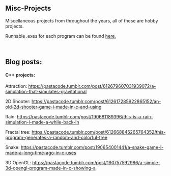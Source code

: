 ## Misc-Projects
Miscellaneous projects from throughout the years, all of these are hobby projects.

Runnable .exes for each program can be found [here.](https://github.com/techiew/Misc-Projects/releases)

&nbsp;

## Blog posts:

#### C++ projects:

Attraction: https://pastacode.tumblr.com/post/612679607031939072/a-simulation-that-simulates-gravitational

2D Shooter: https://pastacode.tumblr.com/post/612617285922865152/an-old-2d-shooter-game-i-made-in-c-and-using

Rain: https://pastacode.tumblr.com/post/190681189396/this-is-a-rain-simulation-i-made-a-while-back-in

Fractal tree: https://pastacode.tumblr.com/post/612668845265764352/this-program-generates-a-random-and-colorful-tree

Snake: https://pastacode.tumblr.com/post/190654001441/a-snake-game-i-made-a-long-time-ago-in-c-uses

3D OpenGL: https://pastacode.tumblr.com/post/190757592986/a-simple-3d-opengl-program-made-in-c-showing-a
